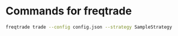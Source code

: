 # Commands for freqtrade

```bash
freqtrade trade --config config.json --strategy SampleStrategy
```
